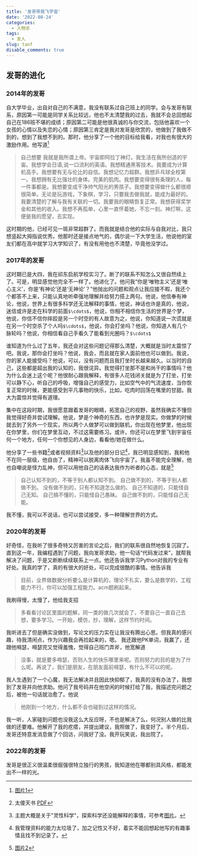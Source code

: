 ```yaml
---
title: '发哥带我飞宇宙'
date: '2022-08-24'
categories:
  - 人物志
tags:
  - 友人
slug: tanf
disable_comments: true
---
```

## 发哥的进化
### 2014年的发哥 
自大学毕业，出自对自己的不满意，我没有联系过自己班上的同学。会与发哥有联系，原因第一可能是同学关系比较远，他也不太清楚我的过去，我就不会总回想起自己在186班不堪的成绩；原因第二可能是他很真诚的与你交流，包括他喜欢一个女孩的心情以及失恋的心情；原因第三肯定是我对发哥是欣赏的，他做到了我做不到的，想到了我想不到的。那时，他分享了一个他的目标给我看，对我也有很大的激励作用。他写道[^1]
> 自己想要 我就是我所谓上帝。宇宙即阿拉丁神灯。我生活在我所创造的宇宙。我想学会日语,说一口流利的英语。我想精通黑客技术。我要成为计算机高手。我想要有无与伦比的自信。我想记忆力超群。我想乒乓球全校第一。我想拥有无比强壮的身体。完美的肌肉。我想要变得很有条理的人，每一件事都是。我想要变成干净帅气阳光的男孩子。我想要变得做什么都很顺很简单。无论是玩游戏，下象棋，学习，只要我去做我就，能成为最好的。我要清楚的了解与我有关联的一切。我要我的眼睛恢复正常。我想获得奖学金和其他的收入。我想不再孤单，心里一直怀着她，不忘一刻。神灯啊，这便是我的愿望，去实现。

这时期的他，已经可见一斑非常超群了。而我就是结合他的实际与自我对比，我只想竖起大拇指说优秀。他那时还是接点地气的，偶尔说一下大学生活，他说他的室友们都在高中就学习大学知识了，有没有用他也不清楚，毕竟他没学过。

### 2017年的发哥
这时期已是大四，我在祁东启航学校实习了。断了的联系不知怎么又很自然续上了。可是，明显感觉他完全不一样了。他进化了。他问我“你是‘唯物主义’还是‘唯心主义’，你是‘有神论’还是‘无神论’？”他抛出的问题和观点让我应接不暇，我还个个都答不上来，只能认真地听牵强地理解并给努力搭上两句。他说，他信奉有神论，他说，世界上有很多科学还无法解释的事情，他说，神话也许是真的，他说，迷信或许是走在科学的前面`$\cdots$`，他说，你相不相信你生活的世界是个梦，他说，你信不信你摔跤是另一个时空的有人故意为之，他说，你知道说一次谎就是在另一个时空杀了个人吗`$\cdots$`，他说，你会打坐吗？他说，你知道人有几个脉轮吗？他说，你相信看自己手看久了能看到光圈吗？`$\cdots$`

谁知道为什么过了五年，我还会对这些问题记得那么清楚，大概就是当时太震惊了吧。我说，那你会打坐吗？他说，我会，而且就在家人面前他也可以做到。我说，你的家人能接受吗？他说，可以，没有问题而且我打坐时长越来越久。以当时的自己，这些都是超出我的认知的，我很诧异。我觉得打坐那不是和尚干的事情吗？他为什么会迷上这个呢？他很耐心跟我解释，有很多人花钱闭关就是为了打坐，打坐可以静下心，听自己的呼吸，增强自己的感受力，比如空气中的气流速度，当你恢复正常的时候，更能感受到平凡事物的快乐，比如，吃肉时回荡在嘴里的甘甜。我大为震惊并觉得有道理。

集中在这段时期，我很愿意跟着发哥的眼睛，拓宽自己的视野，虽然我确实不懂但我觉得好奇并尝试理解。他说，梦是个神奇的东西，也许梦是现实。你做梦的时候就去到了另外一个现实，所以两个人做梦可以做到联机，你出现在他梦里，他出现在你梦里，你们在梦里互动，不过这需要练习。或许，你还可以在梦里飞到宇宙任何一个地方，任何一个你想见的人身边，看看他/她在做什么。

他分享了一些书籍[^2]或者视频资料[^3]以及他的部分日记[^4]，我已明显感知到，我和他不在同一层级，他自由了，精神可以脱离肉体飞向宇宙了。我虽不能完全理解，他也自嘲说是怪力乱神，但可以用他自己的话表达我作为听者的心态，就是[^5]
> 自己认知不到的，不等于别人都认知不到。 
自己做不到的，不等于别人都做不到。
没有做不到的，只有不知道怎么做的。
自己不知道的，只能怪自己无知。
自己搞不懂的，只能怪自己愚昧。
自己做不到的，只能怪自己无能。

我不懂，我可以不说话，也可以尝试接受，多一种理解世界的方式。


### 2020年的发哥
好奇怪，在我听了很多奇特又厉害的言论之后，我们的联系很自然地恢复沉寂了。直到这一年，我编程遇到了问题，我向发哥求助，他一句话“代码发过来”，就帮我解决了问题，于是又断断续续联系上一点。他还告诉我学习Python对我的专业有好处。我真的学了，真的有很大的好处，可以完成很酷的事情。他告诉我
> 目前，业界做数据分析要么是计算机的，理论不扎实，要么是数学的，工程能力不行，你可以加强工程能力。acm题刷起来。

我刷得慢，太慢了，他给我支招
> 多看看讨论区里面的题解，同一类的做几次就会了，不要自己一直自己去想，要多学习。一开始，模仿，抄，理解，这样节约时间。

我听进去了但是确实没做到，写论文的压力实在让我没有腾出心思。但我真的感兴趣，待我清闲点，作为兴趣我会再捡起来的，嗯。
我还跟他PK单词，我赢了，还跟他嘚瑟，嘚瑟完又觉得羞愧，觉得自己班门弄斧，他宽解道
> 没事，就是要多嘚瑟，否则人生的快乐哪里来呢。否则努力的目的是为了什么呢。再说了，我们是朋友，在朋友面前嘚瑟，有什么不可以的呢。

我人生遇到了一个心魔，我无法解决并且因此快抑郁了，我真的没有办法了，我想到了发哥并向他求助。他问了我号码并在他空闲的时候打给了我，我描述完问题之后，被他一句话就治愈了。他说
> 他刚到一个地方，什么都不会也碰到过这样的情况。

我一听，人家碰到问题也没我这么大反应呀，不也是解决了么，何况别人做的比我做的还要难。他解开了我的疙瘩，并提出建议，我照做了，我变好了。半个月后，发哥还特意发消息做了个回访，问我好了没。我开玩笑说，我出院了。

### 2022年的发哥

发哥是很正义很温柔很倔强很特立独行的男孩，我知道他在哪都别具风格，都能发出不一样的光。

[^1]:[图片1](/images/Tanf.png)
[^2]:太傻天书 [PDF](/resouce/太傻天书.pdf)
[^3]:主题大概是关于"灵性科学"，探索科学还没能解释的事情，可参考[图片](/images/Tanf4.png)。
[^4]:我管理资料的能力太垃圾了，加之记性又不好，着实不能回想起他写的有趣事情且找不到记录了。
[^5]:[图片2](/images/Tanf2.png)






